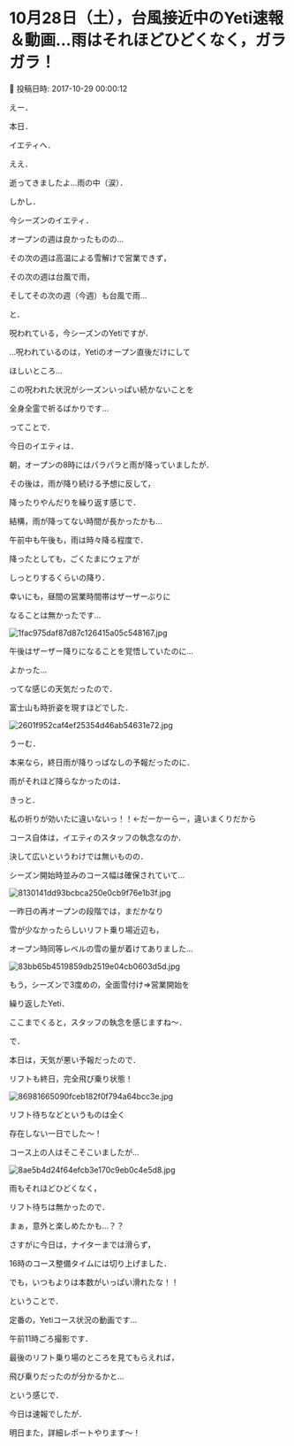 # 10月28日（土），台風接近中のYeti速報＆動画…雨はそれほどひどくなく，ガラガラ！

📅 投稿日時: 2017-10-29 00:00:12

えー．


本日．


イエティへ．


ええ．


逝ってきましたよ…雨の中（涙）．





しかし．


今シーズンのイエティ．


オープンの週は良かったものの…


その次の週は高温による雪解けで営業できず，


その次の週は台風で雨，


そしてその次の週（今週）も台風で雨…


と．


呪われている，今シーズンのYetiですが．





…呪われているのは，Yetiのオープン直後だけにして


ほしいところ…


この呪われた状況がシーズンいっぱい続かないことを


全身全霊で祈るばかりです…





ってことで．


今日のイエティは．


朝，オープンの8時にはパラパラと雨が降っていましたが．


その後は，雨が降り続ける予想に反して，


降ったりやんだりを繰り返す感じで．


結構，雨が降ってない時間が長かったかも…





午前中も午後も，雨は時々降る程度で．


降ったとしても，ごくたまにウェアが


しっとりするくらいの降り．


幸いにも，昼間の営業時間帯はザーザーぶりに


なることは無かったです…




![1fac975daf87d87c126415a05c548167.jpg](images/1fac975daf87d87c126415a05c548167.jpg)




午後はザーザー降りになることを覚悟していたのに…


よかった…





ってな感じの天気だったので．


富士山も時折姿を現すほどでした．




![2601f952caf4ef25354d46ab54631e72.jpg](images/2601f952caf4ef25354d46ab54631e72.jpg)




うーむ．


本来なら，終日雨が降りっぱなしの予報だったのに．


雨がそれほど降らなかったのは．


きっと．


私の祈りが効いたに違いないっ！！←だーかーらー，違いまくりだから





コース自体は，イエティのスタッフの執念なのか．


決して広いというわけでは無いものの．


シーズン開始時並みのコース幅は確保されていて…




![8130141dd93bcbca250e0cb9f76e1b3f.jpg](images/8130141dd93bcbca250e0cb9f76e1b3f.jpg)




一昨日の再オープンの段階では，まだかなり


雪が少なかったらしいリフト乗り場近辺も，


オープン時同等レベルの雪の量が着けてありました…




![83bb65b4519859db2519e04cb0603d5d.jpg](images/83bb65b4519859db2519e04cb0603d5d.jpg)




もう，シーズンで3度めの，全面雪付け⇒営業開始を


繰り返したYeti．


ここまでくると，スタッフの執念を感じますね～．





で．


本日は，天気が悪い予報だったので．


リフトも終日，完全飛び乗り状態！




![86981665090fceb182f0f794a64bcc3e.jpg](images/86981665090fceb182f0f794a64bcc3e.jpg)




リフト待ちなどというものは全く


存在しない一日でした～！





コース上の人はそこそこいましたが…




![8ae5b4d24f64efcb3e170c9eb0c4e5d8.jpg](images/8ae5b4d24f64efcb3e170c9eb0c4e5d8.jpg)




雨もそれほどひどくなく，


リフト待ちは無かったので．


まぁ，意外と楽しめたかも…？？





さすがに今日は，ナイターまでは滑らず，


16時のコース整備タイムには切り上げました．


でも，いつもよりは本数がいっぱい滑れたな！！





ということで．


定番の，Yetiコース状況の動画です…


午前11時ごろ撮影です．





最後のリフト乗り場のところを見てもらえれば，


飛び乗りだったのが分かるかと…





という感じで．


今日は速報でしたが．


明日また，詳細レポートやります～！
